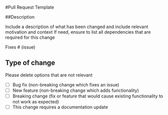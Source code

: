 #Pull Request Template

##Description

Include a description of what has been changed and include relevant motivation and context
If need, ensure to list all dependencies that are required for this change

Fixes # (issue)


## Type of change

Please delete options that are not relevant

- [ ] Bug fix (non-breaking change which fixes an issue)
- [ ] New feature (non-breaking change which adds functionality)
- [ ] Breaking change (fix or feature that would cause existing functionality to not work as expected)
- [ ] This change requires a documentation update    
